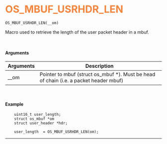 ## <font color="#F2853F" style="font-size:24pt">OS_MBUF_USRHDR_LEN</font>

```no-highlight
OS_MBUF_USRHDR_LEN(__om)
```

Macro used to retrieve the length of the user packet header in a mbuf.

<br>


#### Arguments

| Arguments | Description |
|-----------|-------------|
| __om |  Pointer to mbuf (struct os_mbuf *). Must be head of chain (i.e. a packet header mbuf) |


<br>

#### Example

```no-highlight
    uint16_t user_length;
    struct os_mbuf *om
    struct user_header *hdr;

    user_length  = OS_MBUF_USRHDR_LEN(om);
```

---------------------

